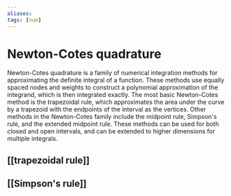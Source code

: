 ```yaml
---
aliases: 
tags: [num]
---
```


# Newton-Cotes quadrature
Newton-Cotes quadrature is a family of numerical integration methods for approximating the definite integral of a function. These methods use equally spaced nodes and weights to construct a polynomial approximation of the integrand, which is then integrated exactly. The most basic Newton-Cotes method is the trapezoidal rule, which approximates the area under the curve by a trapezoid with the endpoints of the interval as the vertices. Other methods in the Newton-Cotes family include the midpoint rule, Simpson's rule, and the extended midpoint rule. These methods can be used for both closed and open intervals, and can be extended to higher dimensions for multiple integrals.

## [[trapezoidal rule]]

## [[Simpson's rule]]